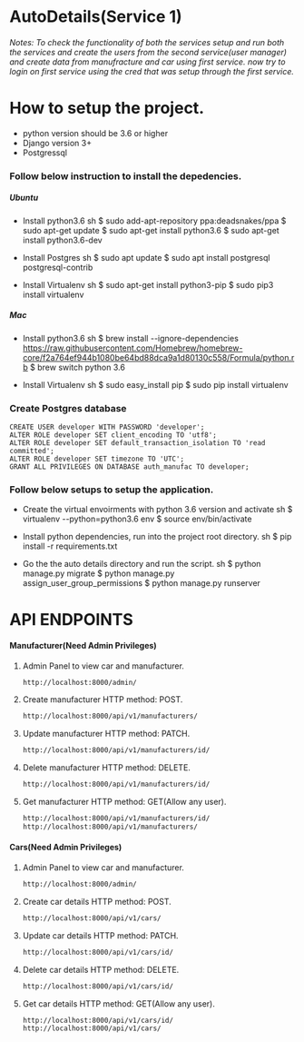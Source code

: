 # AutoDetails(Service 1)
###### Notes: To check the functionality of both the services setup and run both the services and create the users from the second service(user manager) and create data from manufracture and car using first service. now try to login on first service using the cred that was setup through the first service. 
# How to setup the project.
  - python version should be 3.6 or higher
  - Django version 3+
  - Postgressql

### Follow below instruction to install the depedencies.

##### Ubuntu

- Install python3.6
	sh
	$ sudo add-apt-repository ppa:deadsnakes/ppa
    $ sudo apt-get update
	$ sudo apt-get install python3.6
    $ sudo apt-get install python3.6-dev

- Install Postgres
    sh 
    $ sudo apt update
    $ sudo apt install postgresql postgresql-contrib
	
- Install Virtualenv
	sh
	$ sudo apt-get install python3-pip
	$ sudo pip3 install virtualenv 
	

##### Mac
- Install python3.6
	sh
	$  brew install --ignore-dependencies https://raw.githubusercontent.com/Homebrew/homebrew-core/f2a764ef944b1080be64bd88dca9a1d80130c558/Formula/python.rb
    $  brew switch python 3.6
	

- Install Virtualenv
	sh
	$ sudo easy_install pip
	$ sudo pip install virtualenv

### Create Postgres database
```CREATE DATABASE auth_manufac;
CREATE USER developer WITH PASSWORD 'developer';
ALTER ROLE developer SET client_encoding TO 'utf8';
ALTER ROLE developer SET default_transaction_isolation TO 'read committed';
ALTER ROLE developer SET timezone TO 'UTC';
GRANT ALL PRIVILEGES ON DATABASE auth_manufac TO developer;
```

### Follow below setups to setup the application.
- Create the virtual envoirments with python 3.6 version and activate
    sh
    $ virtualenv --python=python3.6 env
    $ source env/bin/activate
    
- Install python  dependencies, run into the project root directory.
	sh
    $ pip install -r requirements.txt
    

- Go the the auto details directory and run the script.
    sh
    $ python manage.py migrate
    $ python manage.py assign_user_group_permissions
    $ python manage.py runserver
  
# API ENDPOINTS
#### Manufacturer(Need Admin Privileges)
1. Admin Panel to view car and manufacturer.
    ```sh
    http://localhost:8000/admin/
    ```
2. Create manufacturer HTTP method: POST.
    ```sh
    http://localhost:8000/api/v1/manufacturers/
    ```
3. Update manufacturer HTTP method: PATCH.
    ```sh
    http://localhost:8000/api/v1/manufacturers/id/
    ```
4. Delete manufacturer HTTP method: DELETE.
    ```sh
    http://localhost:8000/api/v1/manufacturers/id/
    ```
5. Get manufacturer HTTP method: GET(Allow any user).
    ```sh
    http://localhost:8000/api/v1/manufacturers/id/
    http://localhost:8000/api/v1/manufacturers/
    ```
#### Cars(Need Admin Privileges)
1. Admin Panel to view car and manufacturer.
    ```sh
    http://localhost:8000/admin/
    ```
2. Create car details HTTP method: POST.
    ```sh
    http://localhost:8000/api/v1/cars/
    ```
3. Update car details HTTP method: PATCH.
    ```sh
    http://localhost:8000/api/v1/cars/id/
    ```
4. Delete car details HTTP method: DELETE.
    ```sh
    http://localhost:8000/api/v1/cars/id/
    ```
5. Get car details HTTP method: GET(Allow any user).
    ```sh
    http://localhost:8000/api/v1/cars/id/
    http://localhost:8000/api/v1/cars/
    ```



